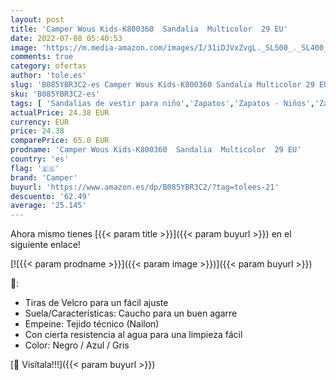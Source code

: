 ```yaml
---
layout: post
title: 'Camper Wous Kids-K800360  Sandalia  Multicolor  29 EU'
date: 2022-07-08 05:40:53
image: 'https://m.media-amazon.com/images/I/31iDJVxZvgL._SL500_._SL400_.jpg'
comments: true
category: ofertas
author: 'tole.es'
slug: 'B085YBR3C2-es Camper Wous Kids-K800360 Sandalia Multicolor 29 EU'
sku: 'B085YBR3C2-es'
tags: [ 'Sandalias de vestir para niño','Zapatos','Zapatos - Niños','Zapatos y complementos','camper','sandalia','🇪🇸', ]
actualPrice: 24.38 EUR
currency: EUR
price: 24.38
comparePrice: 65.0 EUR
prodname: 'Camper Wous Kids-K800360  Sandalia  Multicolor  29 EU'
country: 'es'
flag: '🇪🇸'
brand: 'Camper'
buyurl: 'https://www.amazon.es/dp/B085YBR3C2/?tag=tolees-21'
descuento: '62.49'
average: '25.145'
---
```


Ahora mismo tienes [{{< param title >}}]({{< param buyurl >}}) en el siguiente enlace!

[![{{< param prodname >}}]({{< param image >}})]({{< param buyurl >}})

🔎:

- Tiras de Velcro para un fácil ajuste
- Suela/Características: Caucho para un buen agarre
- Empeine: Tejido técnico (Nailon)
- Con cierta resistencia al agua para una limpieza fácil
- Color: Negro / Azul / Gris

[🛒 Visítala!!!]({{< param buyurl >}})

